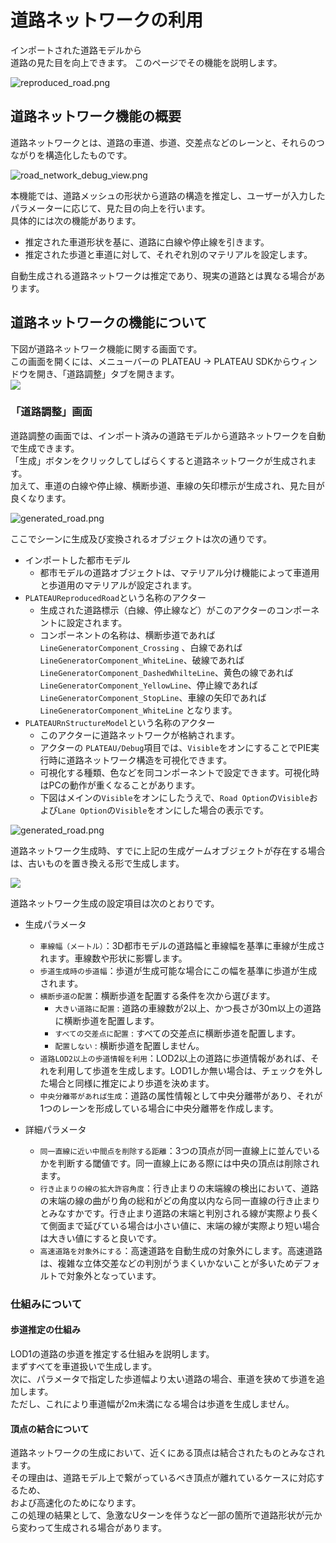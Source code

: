 # 道路ネットワークの利用

インポートされた道路モデルから  
道路の見た目を向上できます。
このページでその機能を説明します。

![reproduced_road.png](../resources/manual/roadnetwork/reproduced_road.png)

## 道路ネットワーク機能の概要
道路ネットワークとは、道路の車道、歩道、交差点などのレーンと、それらのつながりを構造化したものです。

![road_network_debug_view.png](../resources/manual/roadnetwork/road_network_debug_view.png)

本機能では、道路メッシュの形状から道路の構造を推定し、ユーザーが入力したパラメーターに応じて、見た目の向上を行います。  
具体的には次の機能があります。
- 推定された車道形状を基に、道路に白線や停止線を引きます。
- 推定された歩道と車道に対して、それぞれ別のマテリアルを設定します。
  
自動生成される道路ネットワークは推定であり、現実の道路とは異なる場合があります。  

## 道路ネットワークの機能について
下図が道路ネットワーク機能に関する画面です。  
この画面を開くには、メニューバーの PLATEAU → PLATEAU SDKからウィンドウを開き、「道路調整」タブを開きます。  
![](../resources/manual/roadnetwork/generate_panel.png)

### 「道路調整」画面
道路調整の画面では、インポート済みの道路モデルから道路ネットワークを自動で生成できます。  
「生成」ボタンをクリックしてしばらくすると道路ネットワークが生成されます。  
加えて、車道の白線や停止線、横断歩道、車線の矢印標示が生成され、見た目が良くなります。

![generated_road.png](../resources/manual/roadnetwork/generated_road.png)

ここでシーンに生成及び変換されるオブジェクトは次の通りです。
- インポートした都市モデル
  - 都市モデルの道路オブジェクトは、マテリアル分け機能によって車道用と歩道用のマテリアルが設定されます。
- `PLATEAUReproducedRoad`という名称のアクター
  - 生成された道路標示（白線、停止線など）がこのアクターのコンポーネントに設定されます。
  - コンポーネントの名称は、横断歩道であれば`LineGeneratorComponent_Crossing` 、白線であれば`LineGeneratorComponent_WhiteLine`、破線であれば`LineGeneratorComponent_DashedWhilteLine`、黄色の線であれば`LineGeneratorComponent_YellowLine`、停止線であれば`LineGeneratorComponent_StopLine`、車線の矢印であれば `LineGeneratorComponent_WhiteLine` となります。
- `PLATEAURnStructureModel`という名称のアクター
  - このアクターに道路ネットワークが格納されます。
  - アクターの `PLATEAU/Debug`項目では、`Visible`をオンにすることでPIE実行時に道路ネットワーク構造を可視化できます。
  - 可視化する種類、色などを同コンポーネントで設定できます。可視化時はPCの動作が重くなることがあります。
  - 下図はメインの`Visible`をオンにしたうえで、`Road Option`の`Visible`および`Lane Option`の`Visible`をオンにした場合の表示です。

![generated_road.png](../resources/manual/roadnetwork/road_network_visible.png)

道路ネットワーク生成時、すでに上記の生成ゲームオブジェクトが存在する場合は、古いものを置き換える形で生成します。  

![](../resources/manual/roadnetwork/generate_panel.png)

道路ネットワーク生成の設定項目は次のとおりです。

- 生成パラメータ  
  - `車線幅（メートル）`：3D都市モデルの道路幅と車線幅を基準に車線が生成されます。車線数や形状に影響します。  
  - `歩道生成時の歩道幅`：歩道が生成可能な場合にこの幅を基準に歩道が生成されます。
  - `横断歩道の配置`：横断歩道を配置する条件を次から選びます。
    - `大きい道路に配置` : 道路の車線数が2以上、かつ長さが30m以上の道路に横断歩道を配置します。
    - `すべての交差点に配置` : すべての交差点に横断歩道を配置します。
    - `配置しない` : 横断歩道を配置しません。
  - `道路LOD2以上の歩道情報を利用`：LOD2以上の道路に歩道情報があれば、それを利用して歩道を生成します。LOD1しか無い場合は、チェックを外した場合と同様に推定により歩道を決めます。  
  - `中央分離帯があれば生成`：道路の属性情報として中央分離帯があり、それが1つのレーンを形成している場合に中央分離帯を作成します。   

- 詳細パラメータ   
  - `同一直線に近い中間点を削除する距離`：3つの頂点が同一直線上に並んでいるかを判断する閾値です。同一直線上にある際には中央の頂点は削除されます。  
  - `行き止まりの線の拡大許容角度`：行き止まりの末端線の検出において、道路の末端の線の曲がり角の総和がどの角度以内なら同一直線の行き止まりとみなすかです。行き止まり道路の末端と判別される線が実際より長くて側面まで延びている場合は小さい値に、末端の線が実際より短い場合は大きい値にすると良いです。  
  - `高速道路を対象外にする`：高速道路を自動生成の対象外にします。高速道路は、複雑な立体交差などの判別がうまくいかないことが多いためデフォルトで対象外となっています。  

### 仕組みについて

#### 歩道推定の仕組み
LOD1の道路の歩道を推定する仕組みを説明します。  
まずすべてを車道扱いで生成します。    
次に、パラメータで指定した歩道幅より太い道路の場合、車道を狭めて歩道を追加します。  
ただし、これにより車道幅が2m未満になる場合は歩道を生成しません。

#### 頂点の結合について
道路ネットワークの生成において、近くにある頂点は結合されたものとみなされます。  
その理由は、道路モデル上で繋がっているべき頂点が離れているケースに対応するため、  
および高速化のためになります。  
この処理の結果として、急激なUターンを伴うなど一部の箇所で道路形状が元から変わって生成される場合があります。
